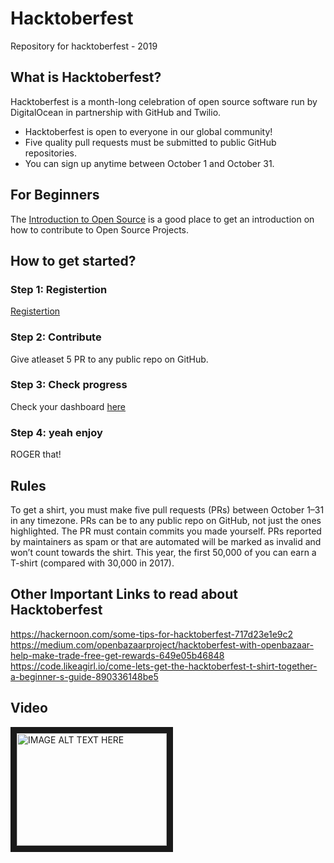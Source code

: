 # Hacktoberfest
Repository for hacktoberfest - 2019

## What is Hacktoberfest?
Hacktoberfest is a month-long celebration of open source software run by DigitalOcean in partnership with GitHub and Twilio.

- Hacktoberfest is open to everyone in our global community!
- Five quality pull requests must be submitted to public GitHub repositories.
- You can sign up anytime between October 1 and October 31.

## For Beginners
The [Introduction to Open Source](https://www.digitalocean.com/community/tutorial_series/an-introduction-to-open-source) is a good place to get an introduction on how to contribute to Open Source Projects.

## How to get started?

### Step 1: Registertion
[Registertion](https://hacktoberfest.digitalocean.com)

### Step 2: Contribute
Give atleaset 5 PR to any public repo on GitHub.

### Step 3: Check progress
Check your dashboard [here](https://hacktoberfest.digitalocean.com)

### Step 4: yeah enjoy
ROGER that!

## Rules
To get a shirt, you must make five pull requests (PRs) between October 1–31 in any timezone. PRs can be to any public repo on GitHub, not just the ones highlighted. The PR must contain commits you made yourself. PRs reported by maintainers as spam or that are automated will be marked as invalid and won’t count towards the shirt. This year, the first 50,000 of you can earn a T-shirt (compared with 30,000 in 2017).

## Other Important Links to read about Hacktoberfest 
<https://hackernoon.com/some-tips-for-hacktoberfest-717d23e1e9c2><br  />
<https://medium.com/openbazaarproject/hacktoberfest-with-openbazaar-help-make-trade-free-get-rewards-649e05b46848><br  />
<https://code.likeagirl.io/come-lets-get-the-hacktoberfest-t-shirt-together-a-beginner-s-guide-890336148be5><br  />

## Video
<a href="https://www.youtube.com/watch?v=NigkqsEqYZw" target="_blank"><img src="http://img.youtube.com/vi/NigkqsEqYZw/0.jpg" 
alt="IMAGE ALT TEXT HERE" width="240" height="180" border="10" /></a>
